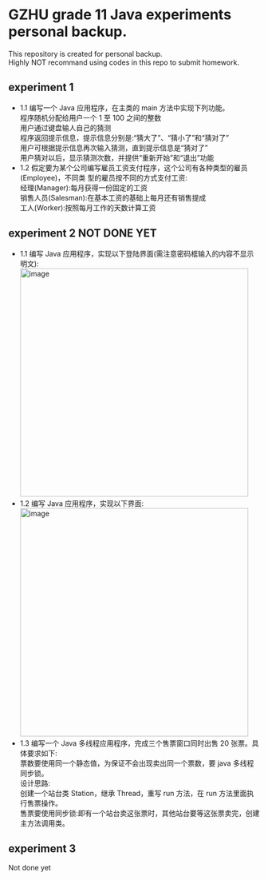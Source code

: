 GZHU grade 11 Java experiments personal backup.
=====
This repository is created for personal backup.  
Highly NOT recommand using codes in this repo to submit homework.  

experiment 1  
---
* 1.1 编写一个 Java 应用程序，在主类的 main 方法中实现下列功能。  
程序随机分配给用户一个 1 至 100 之间的整数   
用户通过键盘输人自己的猜测   
程序返回提示信息，提示信息分别是:“猜大了”、“猜小了”和“猜对了”   
用户可根据提示信息再次输入猜测，直到提示信息是“猜对了”   
用户猜对以后，显示猜测次数，并提供“重新开始”和“退出”功能   
* 1.2 假定要为某个公司编写雇员工资支付程序，这个公司有各种类型的雇员(Employee)，不同类 型的雇员按不同的方式支付工资:  
经理(Manager):每月获得一份固定的工资   
销售人员(Salesman):在基本工资的基础上每月还有销售提成  
工人(Worker):按照每月工作的天数计算工资   

experiment 2  NOT DONE YET  
---
* 1.1 编写 Java 应用程序，实现以下登陆界面(需注意密码框输入的内容不显示明文):  
<img width="457" alt="image" src="https://github.com/Endermen359872/grade11Java/assets/78783001/5b8bf8f2-93a5-4f52-a5ea-bc884699731e"><br>
* 1.2 编写 Java 应用程序，实现以下界面:  
<img width="457" alt="image" src="https://github.com/Endermen359872/grade11Java/assets/78783001/71265a87-c2cb-4e8e-ba17-e19b8d683213"><br>
* 1.3 编写一个 Java 多线程应用程序，完成三个售票窗口同时出售 20 张票。具体要求如下:  
票数要使用同一个静态值，为保证不会出现卖出同一个票数，要 java 多线程同步锁。  
设计思路:  
创建一个站台类 Station，继承 Thread，重写 run 方法，在 run 方法里面执行售票操作。  
售票要使用同步锁:即有一个站台卖这张票时，其他站台要等这张票卖完，创建主方法调用类。  

experiment 3  
---
Not done yet
